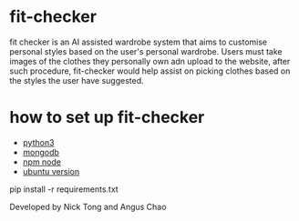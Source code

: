 # fit-checker
  fit checker is an AI assisted wardrobe system that aims to customise personal styles based on the user's personal wardrobe. Users must take images of the clothes they personally own adn upload to the website, after such procedure, fit-checker would help assist on picking clothes based on the styles the user have suggested.
# how to set up fit-checker
  - [python3](https://www.python.org/downloads/)
  - [mongodb](https://www.mongodb.com/docs/manual/administration/install-community/)
  - [npm node](https://docs.npmjs.com/downloading-and-installing-node-js-and-npm)
  - [ubuntu version](https://www.mongodb.com/docs/manual/tutorial/install-mongodb-on-ubuntu/?fbclid=IwY2xjawHlzApleHRuA2FlbQIxMAABHQ5b-Xd7RXo6LyXE_qKteAUngK_9HkRhr5_Su-i_A4Hgt8q262JZbwurag_aem_DrOelgCEOfrHF8qislG2dA#std-label-install-mdb-community-ubuntu)

 pip install -r requirements.txt

Developed by Nick Tong and Angus Chao
